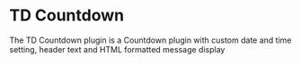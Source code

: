 # TD Countdown
The TD Countdown plugin is a Countdown plugin with custom date and time setting, header text and HTML formatted message display
